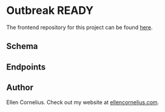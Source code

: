 # Outbreak READY
The frontend repository for this project can be found [here](https://github.com/corneliusellen/outbreak).

## Schema



## Endpoints


## Author
Ellen Cornelius. Check out my website at [ellencornelius.com](https://www.ellencornelius.com/).
